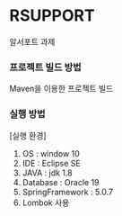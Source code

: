 # RSUPPORT
알서포트 과제

### 프로젝트 빌드 방법
Maven을 이용한 프로젝트 빌드

### 실행 방법
[실행 환경]
1. OS : window 10
2. IDE : Eclipse SE
3. JAVA : jdk 1.8
4. Database : Oracle 19
5. SpringFramework : 5.0.7
6. Lombok 사용

